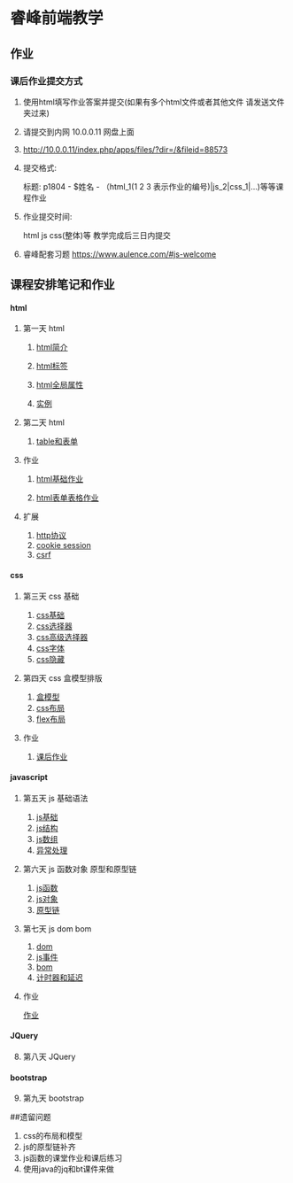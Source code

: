 # 睿峰前端教学


## 作业

###  课后作业提交方式

1. 使用html填写作业答案并提交(如果有多个html文件或者其他文件 请发送文件夹过来)

2. 请提交到内网 10.0.0.11 网盘上面

3. http://10.0.0.11/index.php/apps/files/?dir=/&fileid=88573

4. 提交格式:

    标题: p1804 - $姓名 - （html\_1(1 2 3 表示作业的编号)|js\_2|css\_1|...)等等课程作业

5. 作业提交时间:

     html js css(整体)等 教学完成后三日内提交

6. 睿峰配套习题 https://www.aulence.com/#js-welcome



## 课程安排笔记和作业

#### html

1. 第一天 html

    1. <a href="html/html_basic/html_baisc.md">html简介</a>

    2. <a href="html/html_basic/html_element.md">html标签</a>

    3. <a href="html/html_basic/html_global.md">html全局属性</a>

    4. <a href="html/html_basic/practice.md">实例</a>

2. 第二天 html

    1. <a href="html/forms_and_tables/forms_and_tables.md">table和表单</a>

3. 作业

    1. <a href="html/html_basic/homeworks.md">html基础作业<a>

    2. <a href="html/forms_and_tables/html_home_works.md">html表单表格作业</a>

4. 扩展

    1. <a href="html/extension_cookiee_and_session.md">http协议<a>
    2. <a href="html/extensions_http.md">cookie session<a>
    3. <a href="html/extenstions_csrf.md">csrf<a>

#### css

1. 第三天 css 基础

    1. <a href="css/css_basic/css_basic.md">css基础</a>
    2. <a href="css/css_basic/css_selector.md">css选择器</a>
    3. <a href="css/css_basic/css_high_order_selector.md">css高级选择器</a>
    4. <a href="css/css_basic/txt_and_font.md">css字体</a>
    5. <a href="css/css_basic/css_hidden">css隐藏</a>



2. 第四天 css 盒模型排版

    1. <a href="css/css_layout/css_box.md">盒模型</a>
    2. <a href="css/css_layout/css_position.md">css布局</a>
    2. <a href="css/css_layout/css_flex.md">flex布局</a>



3. 作业

    1. <a href="css/css_basic/home_work.md">课后作业</a>

#### javascript

1. 第五天 js 基础语法

    1. <a href="js/js_basic/js_basic.md">js基础<a>
    2. <a href="js/js_basic/js_construction.md">js结构<a>
    3. <a href="js/js_basic/js_arr.md">js数组<a>
    4. <a href="js/js_basic/js_execpiton.md">异常处理<a>


2. 第六天 js 函数对象 原型和原型链

    1. <a href="js/js_basic/js_basic.md">js函数<a>
    2. <a href="js/js_arr_functions_obj/js_obj.md">js对象<a>
    3. <a href="js/js_arr_functions_obj/js_prototype.md">原型链<a>

3. 第七天 js dom bom

    1. <a href="js/js_dom_bom/js_dom.md">dom<a>
    2. <a href="js/js_dom_bom/js_event.md">js事件<a>
    3. <a href="js/js_dom_bom/js_bom.md">bom<a>
    4. <a href="js/js_dom_bom/js_counter.md">计时器和延迟<a>

4. 作业

    <a href="js/home_work.md">作业</a>

#### JQuery

8. 第八天 JQuery

#### bootstrap

9. 第九天 bootstrap



##遗留问题

1. css的布局和模型
2. js的原型链补齐
3. js函数的课堂作业和课后练习
4. 使用java的jq和bt课件来做